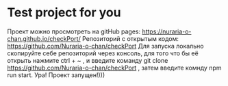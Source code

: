 # Test project for you
Проект можно просмотреть на gitHub pages: https://nuraria-o-chan.github.io/checkPort/
Репозиторий с открытым кодом: https://github.com/Nuraria-o-chan/checkPort
Для запуска локально скопируйте себе репозиторий через консоль, для того что бы её открыть нажмите ctrl + ~ , и введите команду git clone https://github.com/Nuraria-o-chan/checkPort , затем введите комнду npm run start.
Ура! Проект запущен!)))